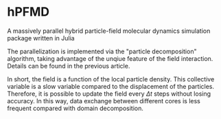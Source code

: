 # hPFMD

A massively parallel hybrid particle-field molecular dynamics simulation package written in Julia

The parallelization is implemented via the "particle decomposition" algorithm, taking advantage of the unqiue feature of the field interaction. Details can be found in the previous article.

In short, the field is a function of the local particle density. This collective variable is a slow variable compared to the displacement of the particles. Therefore, it is possible to update the field every $\Delta t$ steps without losing accuracy. In this way, data exchange between different cores is less frequent compared with domain decomposition.
